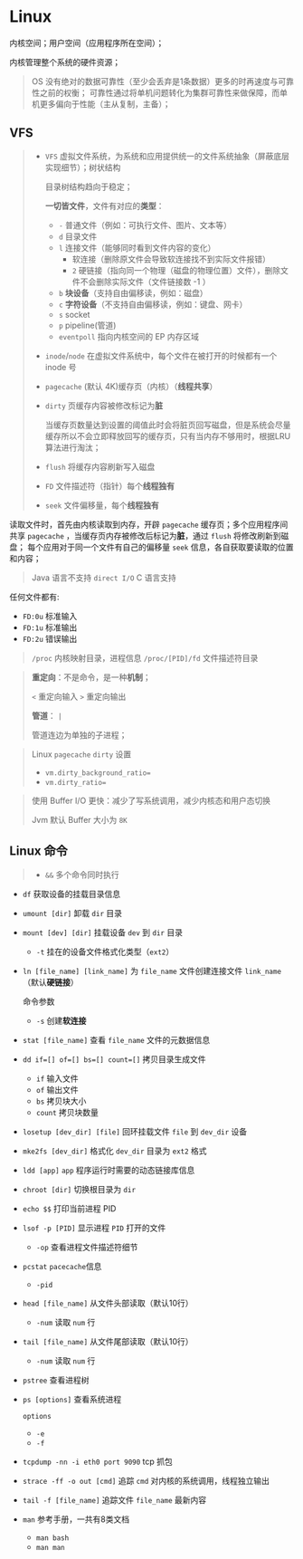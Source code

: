 # Linux

内核空间；用户空间（应用程序所在空间）；

内核管理整个系统的硬件资源；

> OS 没有绝对的数据可靠性（至少会丢弃是1条数据）更多的时再速度与可靠性之前的权衡；
> 可靠性通过将单机问题转化为集群可靠性来做保障，而单机更多偏向于性能（主从复制，主备）；

## VFS


> * `VFS` 虚拟文件系统，为系统和应用提供统一的文件系统抽象（屏蔽底层实现细节）；树状结构
> 
>     目录树结构趋向于稳定；
> 
>     **一切皆文件**，文件有对应的**类型**：
>     * `-` 普通文件（例如：可执行文件、图片、文本等）
>     * `d` 目录文件
>     * `l` 连接文件（能够同时看到文件内容的变化）
>         * 软连接（删除原文件会导致软连接找不到实际文件报错）
>         * `2` 硬链接（指向同一个物理（磁盘的物理位置）文件），删除文件不会删除实际文件（文件链接数 -1 ）
>     * `b` **块设备**（支持自由偏移读，例如：磁盘）
>     * `c` **字符设备**（不支持自由偏移读，例如：键盘、网卡）
>     * `s` socket
>     * `p` pipeline(管道)
>     * `eventpoll` 指向内核空间的 EP 内存区域
>
> * `inode`/`node` 在虚拟文件系统中，每个文件在被打开的时候都有一个 inode 号
> 
> * `pagecache` (默认 4K)缓存页（内核）（**线程共享**）
> 
> * `dirty` 页缓存内容被修改标记为**脏**
> 
>     当缓存页数量达到设置的阈值此时会将脏页回写磁盘，但是系统会尽量缓存所以不会立即释放回写的缓存页，只有当内存不够用时，根据LRU算法进行淘汰；
> 
> * `flush` 将缓存内容刷新写入磁盘
> 
> * `FD` 文件描述符（指针）每个**线程独有**
> 
> * `seek` 文件偏移量，每个**线程独有**

读取文件时，首先由内核读取到内存，开辟 `pagecache` 缓存页；多个应用程序间共享 `pagecache` ，当缓存页内存被修改后标记为**脏**，通过 `flush` 将修改刷新到磁盘；
每个应用对于同一个文件有自己的偏移量 `seek` 信息，各自获取要读取的位置和内容；

> Java 语言不支持 `direct I/O` C 语言支持

任何文件都有:
* `FD:0u` 标准输入
* `FD:1u` 标准输出
* `FD:2u` 错误输出

> `/proc` 内核映射目录，进程信息
> `/proc/[PID]/fd` 文件描述符目录

> **重定向**：不是命令，是一种**机制**；
> 
> `<` 重定向输入
> `>` 重定向输出
> 
> **管道**： `|`
> 
> 管道连边为单独的子进程；

> Linux `pagecache` `dirty` 设置
> 
> * `vm.dirty_background_ratio=`
> * `vm.dirty_ratio=`

> 使用 Buffer I/O 更快：减少了写系统调用，减少内核态和用户态切换
> 
> Jvm 默认 Buffer 大小为 `8K`

## Linux 命令

> * `&&` 多个命令同时执行

* `df` 获取设备的挂载目录信息
* `umount [dir]` 卸载 `dir` 目录
* `mount [dev] [dir]` 挂载设备 `dev` 到 `dir` 目录
    * `-t` 挂在的设备文件格式化类型（`ext2`）
* `ln [file_name] [link_name]` 为 `file_name` 文件创建连接文件 `link_name` （默认**硬链接**）

    命令参数
    * `-s` 创建**软连接**
* `stat [file_name]` 查看 `file_name` 文件的元数据信息
* `dd if=[] of=[] bs=[] count=[]` 拷贝目录生成文件
    * `if` 输入文件
    * `of` 输出文件
    * `bs` 拷贝块大小
    * `count` 拷贝块数量

* `losetup [dev_dir] [file]` 回环挂载文件 `file` 到 `dev_dir` 设备
* `mke2fs [dev_dir]` 格式化 `dev_dir` 目录为 `ext2` 格式
* `ldd [app]` `app` 程序运行时需要的动态链接库信息
* `chroot [dir]` 切换根目录为 `dir`
* `echo $$` 打印当前进程 PID
* `lsof -p [PID]` 显示进程 `PID` 打开的文件
    * `-op` 查看进程文件描述符细节
* `pcstat` `pacecache`信息
    * `-pid`
* `head [file_name]` 从文件头部读取（默认10行）
    * `-num` 读取 `num` 行
* `tail [file_name]` 从文件尾部读取（默认10行）
    * `-num` 读取 `num` 行
* `pstree` 查看进程树
* `ps [options]` 查看系统进程
    
    `options`
    * `-e`
    * `-f`
* `tcpdump -nn -i eth0 port 9090` tcp 抓包
* `strace -ff -o out [cmd]` 追踪 `cmd` 对内核的系统调用，线程独立输出
* `tail -f [file_name]` 追踪文件 `file_name` 最新内容
* `man` 参考手册，一共有8类文档
    * `man bash`
    * `man man` 
